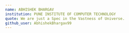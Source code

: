 ```yaml
---
name: ABHISHEK BHARGAV
institution: PUNE INSTITUTE OF COMPUTER TECHNOLOGY
quote: We are just a Spec in the Vastness of Universe.
github_user: AbhishekBhargav99
---
```

